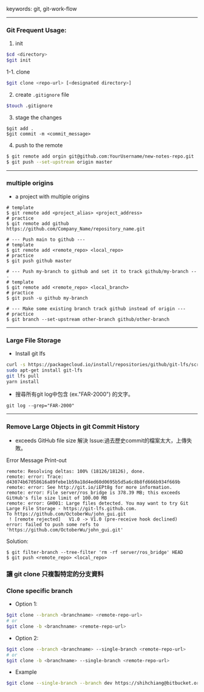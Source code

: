 keywords: git, git-work-flow

---
### Git Frequent Usage:

1. init
```sh
$cd <directory>
$git init
```
1-1. clone
```sh
$git clone <repo-url> [<designated directory>]
```

2. create `.gitignore` file
```sh
$touch .gitignore
```

3. stage the changes 
```
$git add .
$git commit -m <commit_message>
```

4. push to the remote 
```sh
$ git remote add orgin git@github.com:YourUsername/new-notes-repo.git
$ git push --set-upstream origin master
```

---
### multiple origins
* a project with multiple origins
```shell
# template
$ git remote add <project_alias> <project_address>
# practice 
$ git remote add github https://github.com/Company_Name/repository_name.git

# --- Push main to github ---
# template
$ git remote add <remote_repo> <local_repo>
# practice 
$ git push github master

# --- Push my-branch to github and set it to track github/my-branch ---
# template
$ git remote add <remote_repo> <local_branch>
# practice 
$ git push -u github my-branch

# --- Make some existing branch track github instead of origin ---
# practice 
$ git branch --set-upstream other-branch github/other-branch
```

--- 
### Large File Storage
* Install git lfs
```sh
curl -s https://packagecloud.io/install/repositories/github/git-lfs/script.deb.sh | sudo bash
sudo apt-get install git-lfs
git lfs pull
yarn install
```

* 搜尋所有git log中包含 <keywords>(ex."FAR-2000") 的文字。
```shell
git log --grep="FAR-2000"
```

---
### Remove Large Objects in git Commit History 
* exceeds GitHub file size 解決 
Issue:過去歷史commit的檔案太大，上傳失敗。

Error Message Print-out
```shell
remote: Resolving deltas: 100% (18126/18126), done.
remote: error: Trace: d43074b67058616a89febe1b59a18d4ed60d0695b5d5a6c8b8fd666b934f669b
remote: error: See http://git.io/iEPt8g for more information.
remote: error: File server/ros_bridge is 378.39 MB; this exceeds GitHub's file size limit of 100.00 MB
remote: error: GH001: Large files detected. You may want to try Git Large File Storage - https://git-lfs.github.com.
To https://github.com/OctoberWu/john_gui.git
 ! [remote rejected]   V1.0 -> V1.0 (pre-receive hook declined)
error: failed to push some refs to 'https://github.com/OctoberWu/john_gui.git'
```
Solution: 
```shell
$ git filter-branch --tree-filter 'rm -rf server/ros_bridge' HEAD
$ git push <remote_repo> <local_repo>
```


### 讓 git clone 只複製特定的分支資料
### Clone specific branch
* Option 1:
```sh 
$git clone --branch <branchname> <remote-repo-url>
# or
$git clone -b <branchname> <remote-repo-url>
```

* Option 2:
```sh 
$git clone --branch <branchname> --single-branch <remote-repo-url>
# or
$git clone -b <branchname> --single-branch <remote-repo-url>
```

* Example
```sh
$git clone --single-branch --branch dev https://shihchiang@bitbucket.org/farobot/far_amr_ws.git
```
